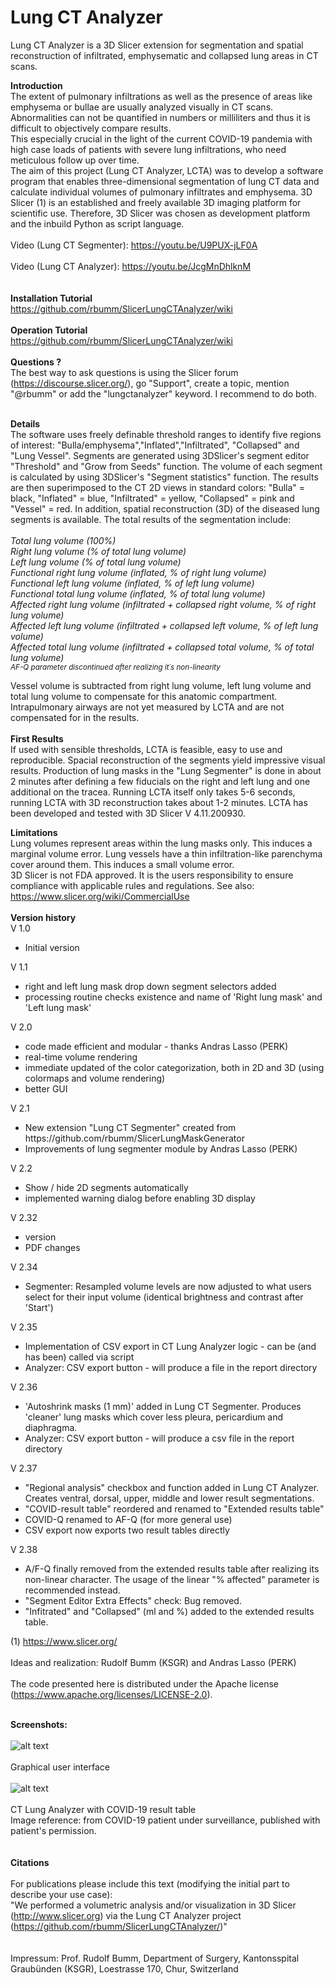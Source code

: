 # Lung CT Analyzer

Lung CT Analyzer is a 3D Slicer extension for segmentation and spatial reconstruction of infiltrated, emphysematic and collapsed lung areas in CT scans. 

<b>Introduction</b><br>
The extent of pulmonary infiltrations as well as the presence of areas like emphysema or bullae are usually analyzed visually in CT scans. 
Abnormalities can not be quantified in numbers or milliliters and thus it is difficult to objectively compare results.  
This especially crucial in the light of the current COVID-19 pandemia with high case loads of patients with severe lung infiltrations, who need meticulous follow up over time.   
The aim of this project (Lung CT Analyzer, LCTA) was to develop a software program that enables three-dimensional segmentation of lung CT data and calculate individual volumes of pulmonary infiltrates and emphysema. 
3D Slicer (1) is an established and freely available 3D imaging platform for scientific use. Therefore, 3D Slicer was chosen as development platform and the inbuild Python as script language.   
<br>
Video (Lung CT Segmenter): https://youtu.be/U9PUX-jLF0A <br>
<br>
Video (Lung CT Analyzer): https://youtu.be/JcgMnDhlknM <br>
<br>
<br>
<b>Installation Tutorial</b><br>
https://github.com/rbumm/SlicerLungCTAnalyzer/wiki
<br>
<br>
<b>Operation Tutorial</b><br>
https://github.com/rbumm/SlicerLungCTAnalyzer/wiki
<br>
<br>
<b>Questions ? </b><br>
The best way to ask questions is using the Slicer forum (https://discourse.slicer.org/), go "Support", create a topic, mention "@rbumm" or add the "lungctanalyzer" keyword. I recommend to do both. 
<br>
<br>

<b>Details</b><br>
The software uses freely definable threshold ranges to identify five regions of interest: "Bulla/emphysema","Inflated","Infiltrated", "Collapsed" and "Lung Vessel". 
Segments are generated using 3DSlicer's segment editor "Threshold" and "Grow from Seeds" function. The volume of each segment is calculated by using 3DSlicer's "Segment statistics" function. 
The results are then superimposed to the CT 2D views in standard colors: "Bulla" = black, "Inflated" = blue, "Infiltrated" = yellow, "Collapsed" = pink and "Vessel" = red. 
In addition, spatial reconstruction (3D) of the diseased lung segments is available. The total results of the segmentation include:<br>
<br>
<i>Total lung volume (100%)<br>
Right lung volume (% of total lung volume)<br>
Left lung volume (% of total lung volume)<br>
Functional right lung volume (inflated, % of right lung volume)<br>
Functional left lung volume (inflated, % of left lung volume)<br>
Functional total lung volume (inflated, % of total lung volume)<br>
Affected right lung volume (infiltrated + collapsed right volume, % of right lung volume)<br>
Affected left lung volume (infiltrated + collapsed left volume, % of left lung volume) <br>
Affected total lung volume (infiltrated + collapsed total volume, % of total lung volume) <br>
<small>AF-Q parameter discontinued after realizing it´s non-linearity</small> <br></i>


Vessel volume is subtracted from right lung volume, left lung volume and total lung volume to compensate for this anatomic compartment.
Intrapulmonary airways are not yet measured by LCTA and are not compensated for in the results. <br>
<br>
<b>First Results</b><br>
If used with sensible thresholds, LCTA is feasible, easy to use and reproducible. Spacial reconstruction of the segments yield impressive visual results.  Production of lung masks in the "Lung Segmenter" is done in about 2 minutes after defining a few fiducials on the right and left lung and one additional on the tracea.  Running LCTA itself  only takes 5-6 seconds, running LCTA with 3D reconstruction takes about 1-2  minutes. LCTA has been developed and tested with 3D Slicer V 4.11.200930. 

<b>Limitations</b><br>
Lung volumes represent areas within the lung masks only. This induces a marginal volume error. 
Lung vessels have a thin infiltration-like parenchyma cover around them. This induces a small volume error.  
3D Slicer is not FDA approved. It is the users responsibility to ensure compliance with applicable rules and regulations. 
See also: https://www.slicer.org/wiki/CommercialUse<br>
<br>
<b>Version history</b><br>
V 1.0<br>
<ul>
<li>Initial version</li>
</ul>
V 1.1<br>
<ul>
<li>right and left lung mask drop down segment selectors added</li>
<li>processing routine checks existence and name of 'Right lung mask' and 'Left lung mask'</li>
</ul>
V 2.0 <br>
<ul>
<li>code made efficient and modular - thanks Andras Lasso (PERK)</li>
<li>real-time volume rendering</li>
<li>immediate updated of the color categorization, both in 2D and 3D (using colormaps and volume rendering)</li>
<li>better GUI</li>
</ul>
V 2.1 <br>
<ul>
<li>New extension "Lung CT Segmenter" created from https://github.com/rbumm/SlicerLungMaskGenerator</li>
<li>Improvements of lung segmenter module by Andras Lasso (PERK)</li>
</ul>
V 2.2 <br>
<ul>
<li>Show / hide 2D segments automatically</li>
<li>implemented warning dialog before enabling 3D display </li>
</ul>
V 2.32 <br>
<ul>
<li>version</li>
<li>PDF changes</li>
</ul>
V 2.34 <br>
<ul>
<li>Segmenter: Resampled volume levels are now adjusted to what users select for their input volume (identical brightness and contrast after 'Start')  </li>
</ul>
V 2.35 <br>
<ul>
<li>Implementation of CSV export in CT Lung Analyzer logic - can be (and has been) called via script</li>
<li>Analyzer: CSV export button - will produce a file in the report directory</li>
</ul>
V 2.36 <br>
<ul>
<li>'Autoshrink masks (1 mm)' added in Lung CT Segmenter. Produces 'cleaner' lung masks which cover less pleura, pericardium and diaphragma. </li>
<li>Analyzer: CSV export button - will produce a csv file in the report directory</li>
</ul>
V 2.37 <br>
<ul>
<li>"Regional analysis" checkbox and function added in Lung CT Analyzer. Creates ventral, dorsal, upper, middle and lower result segmentations. </li>  
<li>"COVID-result table" reordered and renamed to "Extended results table"</li>
<li>COVID-Q renamed to AF-Q (for more general use)</li>
<li>CSV export now exports two result tables directly </li>
</ul>
V 2.38 <br>
<ul>
<li>A/F-Q finally removed from the extended results table after realizing its non-linear character. The usage of the linear "% affected" parameter is recommended instead.</li>  
<li>"Segment Editor Extra Effects" check:  Bug removed.</li>
<li>"Infitrated" and "Collapsed" (ml and %) added to the extended results table.</li>
</ul>



(1) https://www.slicer.org/
<br>
<br>
Ideas and realization: Rudolf Bumm (KSGR) and Andras Lasso (PERK)<br>
<br>
The code presented here is distributed under the Apache license (https://www.apache.org/licenses/LICENSE-2.0).<br> 
<br>

<b>Screenshots:</b> <br>
<br>
![alt text](https://github.com/rbumm/SlicerLungCTAnalyzer/blob/master/Screenshots/LungCTAnalyzerGUI.jpg?raw=true)
<br>
<br>
Graphical user interface
<br>
<br>
![alt text](https://github.com/rbumm/SlicerLungCTAnalyzer/blob/master/Screenshots/LungCTAnalyzerCovid19Result.jpg?raw=true)
<br>
<br>
CT Lung Analyzer with COVID-19 result table
<br>
Image reference: from COVID-19 patient under surveillance, published with patient's permission.<br>
<br>
<br>
<b>Citations</b><br>
<br>
For publications please include this text (modifying the initial part to describe your use case):<br>
"We performed a volumetric analysis and/or visualization in 3D Slicer (http://www.slicer.org) via the Lung CT Analyzer project (https://github.com/rbumm/SlicerLungCTAnalyzer/)"
<br>
<br>
<br>
Impressum: Prof. Rudolf Bumm, Department of Surgery, Kantonsspital Graubünden (KSGR), Loestrasse 170, Chur, Switzerland
<br>
